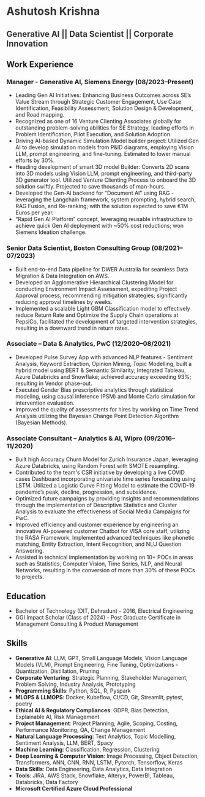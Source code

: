 # <span style="color:#333333">Ashutosh Krishna</span>
## <span style="color:#333333">Generative AI || Data Scientist  || Corporate Innovation</span>

## Work Experience

### Manager - Generative AI, Siemens Energy (08/2023–Present)
- Leading Gen AI Initiatives: Enhancing Business Outcomes across SE’s Value Stream through Strategic Customer Engagement, Use Case Identification, Feasibility Assessment, Solution Design & Development, and Road mapping.
- Recognized as one of 16 Venture Clienting Associates globally for outstanding problem-solving abilities for SE Strategy, leading efforts in Problem Identification, Pilot Execution, and Solution Adoption.
- Driving AI-based Dynamic Simulation Model builder project: Utilized Gen AI to develop simulation models from P&ID diagrams, employing Vision LLM, prompt engineering, and fine-tuning. Estimated to lower manual efforts by 30%.
- Heading development of smart 3D model Builder: Converts 2D scans into 3D models using Vision LLM, prompt engineering, and third-party 3D generator tool. Utilized Venture Clienting Process to onboard the 3D solution swiftly. Projected to save thousands of man-hours.
- Developed the Gen-AI backend for “Document AI” using RAG - leveraging the Langchain framework, system prompting, hybrid search, RAG Fusion, and Re-ranking; with the solution expected to save €1M Euros per year.
- “Rapid Gen AI Platform” concept, leveraging reusable infrastructure to achieve quick Gen AI deployment with ~50% cost reductions; won Siemens Ideation challenge.

### Senior Data Scientist, Boston Consulting Group (08/2021–07/2023)
- Built end-to-end Data pipeline for DWER Australia for seamless Data Migration & Data Integration on AWS.
- Developed an Agglomerative Hierarchical Clustering Model for conducting Environment Impact Assessment, expediting Project Approval process, recommending mitigation strategies; significantly reducing approval timelines by weeks.
- Implemented a scalable Light GBM Classification model to effectively reduce Return Rate and Optimize the Supply Chain operations at PepsiCo, facilitated the development of targeted intervention strategies, resulting in a downward trend in return rates.

### Associate – Data & Analytics, PwC (12/2020–08/2021)
- Developed Pulse Survey App with advanced NLP features - Sentiment Analysis, Keyword Extraction, Opinion Mining, Topic Modelling, built a hybrid model using BERT & Semantic Similarity; Integrated Tableau, Azure Databricks and Snowflake; achieved accuracy exceeding 93%; resulting in Vendor phase-out.
- Executed Gender Bias prescriptive analytics through statistical modeling, using causal inference (PSM) and Monte Carlo simulation for intervention evaluation.
- Improved the quality of assessments for hires by working on Time Trend Analysis utilizing the Bayesian Change Point Detection Algorithm (Bayesian Methods).

### Associate Consultant – Analytics & AI, Wipro (09/2016–11/2020)
- Built high Accuracy Churn Model for Zurich Insurance Japan, leveraging Azure Databricks, using Random Forest with SMOTE resampling.
- Contributed to the team's CSR initiative by developing a live COVID cases Dashboard incorporating univariate time series forecasting using LSTM. Utilized a Logistic Curve Fitting Model to estimate the COVID-19 pandemic’s peak, decline, progression, and subsidence.
- Optimized future campaigns by providing insights and recommendations through the implementation of Descriptive Statistics and Cluster Analysis to evaluate the effectiveness of Social Media Campaigns for PwC.
- Improved efficiency and customer experience by engineering an innovative AI-powered customer Chatbot for VISA core staff, utilizing the RASA Framework. Implemented advanced techniques like phonetic matching, Entity Extraction, Intent Recognition, and NLU Question Answering.
- Assisted in technical implementation by working on 10+ POCs in areas such as Statistics, Computer Vision, Time Series, NLP, and Neural Networks, resulting in the conversion of more than 30% of these POCs to projects.

## Education
- Bachelor of Technology (DIT, Dehradun) - 2016, Electrical Engineering
- GGI Impact Scholar (Class of 2024) - Post Graduate Certificate in Management Consulting & Product Management

## Skills
- **Generative AI**: LLM, GPT, Small Language Models, Vision Language Models (VLM), Prompt Engineering, Fine Tuning, Optimizations - Quantization, Distillation, Pruning
- **Corporate Venturing**: Strategic Planning, Stakeholder Management, Problem Solving, Industry Analysis, Prototyping
- **Programming Skills**: Python, SQL, R, Pyspark
- **MLOPS & LLMOPS**: Docker, Kubeflow, CI/CD, Git, Streamlit, pytest, poetry
- **Ethical AI & Regulatory Compliances**: GDPR, Bias Detection, Explainable AI, Risk Management
- **Project Management**: Project Planning, Agile, Scoping, Costing, Performance Monitoring, QA, Change Management
- **Natural Language Processing**: Text Analytics, Topic Modelling, Sentiment Analysis, LLM, BERT, Spacy
- **Machine Learning**: Classification, Regression, Clustering
- **Deep Learning & Computer Vision**: Image Processing, Object Detection, Transformers, ANN, CNN, RNN, LSTM, Pytorch, Tensorflow, Keras
- **Data Skills**: Data Engineering, Data Analytics, Data Integration
- **Tools**: JIRA, AWS Stack, Snowflake, Alteryx, PowerBI, Tableau, Databricks, Data Factory
- **Microsoft Certified Azure Cloud Professional**
